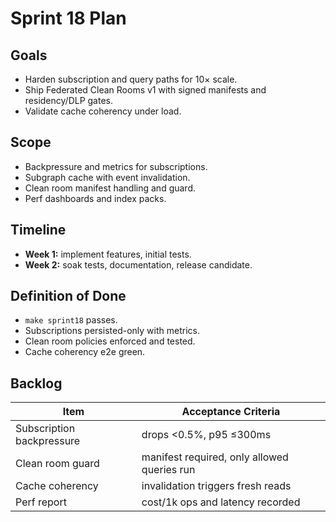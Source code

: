 # Sprint 18 Plan

## Goals
- Harden subscription and query paths for 10× scale.
- Ship Federated Clean Rooms v1 with signed manifests and residency/DLP gates.
- Validate cache coherency under load.

## Scope
- Backpressure and metrics for subscriptions.
- Subgraph cache with event invalidation.
- Clean room manifest handling and guard.
- Perf dashboards and index packs.

## Timeline
- **Week 1:** implement features, initial tests.
- **Week 2:** soak tests, documentation, release candidate.

## Definition of Done
- `make sprint18` passes.
- Subscriptions persisted-only with metrics.
- Clean room policies enforced and tested.
- Cache coherency e2e green.

## Backlog
| Item | Acceptance Criteria |
| --- | --- |
| Subscription backpressure | drops <0.5%, p95 ≤300ms |
| Clean room guard | manifest required, only allowed queries run |
| Cache coherency | invalidation triggers fresh reads |
| Perf report | cost/1k ops and latency recorded |
